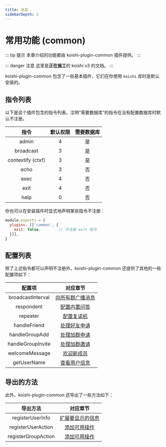 ```yaml
---
title: 总览
sidebarDepth: 2
---
```


# 常用功能 (common)

::: tip 提示
本章介绍的功能都由 koishi-plugin-common 插件提供。
:::

::: danger 注意
这里是**正在施工**的 koishi v3 的文档。
:::

koishi-plugin-common 包含了一些基本插件，它们在你使用 `koishi` 库时是默认安装的。

## 指令列表

以下是这个插件包含的指令列表。注明“需要数据库”的指令在没有配置数据库时默认不注册。

| 指令 | 默认权限 | 需要数据库 |
|:-:|:-:|:-:|
| admin | 4 | 是 |
| broadcast | 3 | 是 |
| contextify (ctxf) | 3 | 是 |
| echo | 3 | 否 |
| exec | 4 | 否 |
| exit | 4 | 否 |
| help | 0 | 否 |

你也可以在安装插件时显式地声明某些指令不注册：

```js koishi.config.js
module.exports = {
  plugins: [['common', {
    exit: false,        // 不注册 exit 指令
  }]],
}
```

## 配置列表

除了上述指令都可以声明不注册外，koishi-plugin-common 还提供了其他的一些配置项如下：

| 配置项 | 对应章节 |
|:-:|:-:|
| broadcastInterval | [向所有群广播消息](./message.md#向所有群广播消息) |
| respondent | [配置内置问答](./reply.md#配置内置问答) |
| repeater | [配置复读机](./handler.md#配置复读机) |
| handleFriend | [处理好友申请](./handler.md#处理好友申请、加群邀请和申请) |
| handleGroupAdd | [处理加群申请](./handler.md#处理好友申请、加群邀请和申请) |
| handleGroupInvite | [处理加群邀请](./handler.md#处理好友申请、加群邀请和申请) |
| welcomeMessage | [欢迎新成员](./handler.md#欢迎新成员) |
| getUserName | [查看用户信息](./information.md#查看用户信息) |

## 导出的方法

此外，koishi-plugin-common 还导出了一些方法如下：

| 导出方法 | 对应章节 |
|:-:|:-:|
| registerUserInfo | [扩展要显示的信息](./information.md#扩展要显示的信息) |
| registerUserAction | [添加可用操作](./information.md#添加可用操作) |
| registerGroupAction | [添加可用操作](./information.md#添加可用操作) |
